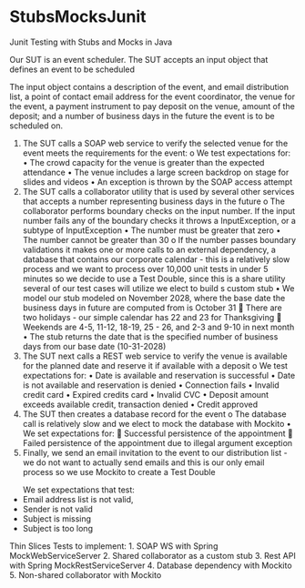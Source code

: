 # StubsMocksJunit
Junit Testing with Stubs and Mocks in Java

Our SUT is an event scheduler. 
The SUT accepts an input object that defines an event to be scheduled
 
The input object contains a description of the event, and email distribution list, a point of contact email address for the event coordinator, the venue for the event, a payment instrument to pay deposit on the venue, amount of the deposit; and a number of business days in the future the event is to be scheduled on.
 
1.	The SUT calls a SOAP web service to verify the selected venue for the event meets the requirements for the event:
o	We test expectations for:
•	The crowd capacity for the venue is greater than the expected attendance
•	The venue includes a large screen backdrop on stage for slides and videos
•	An exception is thrown by the SOAP access attempt
2.	The SUT calls a collaborator utility that is used by several other services that accepts a number representing business days in the future
o	The collaborator performs boundary checks on the input number. If the input number fails any of the boundary checks it throws a InputException, or a subtype of InputException
•	The number must be greater that zero
•	The number cannot be greater than 30
o	If the number passes boundary validations it makes one or more calls to an external dependency, a database that contains our corporate calendar - this is a relatively slow process and we want to process over 10,000 unit tests in under 5 minutes so we decide to use a Test Double, since this is a share utility several of our test cases will utilize we elect to build s custom stub
•	We model our stub modeled on November 2028, where the base date the business days in future are computed from is October 31
	There are two holidays - our simple calendar has 22 and 23 for Thanksgiving
	Weekends are 4-5, 11-12, 18-19, 25 - 26, and 2-3 and 9-10 in next month
•	The stub returns the date that is the specified number of business days from our base date (10-31-2028)
3.	The SUT next calls a REST web service to verify the venue is available for the planned date and reserve it if available with a deposit
o	We test expectations for:
•	Date is available and reservation is successful
•	Date is not available and reservation is denied
•	Connection fails
•	Invalid credit card
•	Expired credits card
•	Invalid CVC
•	Deposit amount exceeds available credit, transaction denied
•	Credit approved
4.	The SUT then creates a database record for the event 
o	The database call is relatively slow and we elect to mock the database with Mockito
•	We set expectations for: 
	Successful persistence of the appointment
	Failed persistence of the appointment due to illegal argument exception
5.	Finally, we send an email invitation to the event to our distribution list - we do not want to actually send emails and this is our only email process so we use Mockito to create a Test Double  
<ul>	We set expectations that test:
&nbsp;<li>	Email address list is not valid,
<li>	Sender is not valid
<li>	Subject is missing
<li>	Subject is too long
</ul>
Thin Slices Tests to implement:
1.	SOAP WS with Spring MockWebServiceServer
2.	Shared collaborator as a custom stub
3.	Rest API with Spring MockRestServiceServer
4.	Database dependency with Mockito
5.	Non-shared collaborator with Mockito
